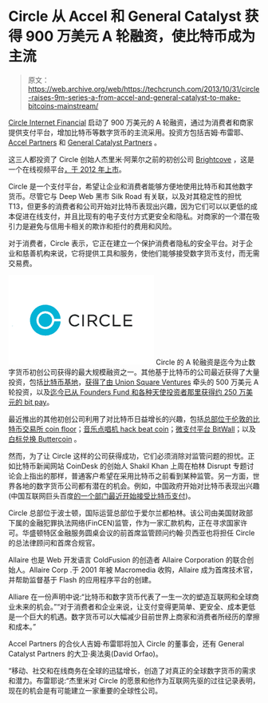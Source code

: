 # Circle 从 Accel 和 General Catalyst 获得 900 万美元 A 轮融资，使比特币成为主流

> 原文：<https://web.archive.org/web/https://techcrunch.com/2013/10/31/circle-raises-9m-series-a-from-accel-and-general-catalyst-to-make-bitcoins-mainstream/>

[Circle Internet Financial](https://web.archive.org/web/20230329141722/http://www.circle.com/) 启动了 900 万美元的 A 轮融资，通过为消费者和商家提供支付平台，增加比特币等数字货币的主流采用。投资方包括吉姆·布雷耶、 [Accel Partners](https://web.archive.org/web/20230329141722/http://www.accel.com/) 和 [General Catalyst Partners](https://web.archive.org/web/20230329141722/http://www.generalcatalyst.com/) 。

这三人都投资了 Circle 创始人杰里米·阿莱尔之前的初创公司 [Brightcove](https://web.archive.org/web/20230329141722/http://www.brightcove.com/en/) ，这是一个在线视频平台[，于 2012 年上市](https://web.archive.org/web/20230329141722/https://techcrunch.com/2012/02/06/brightcove-prices-ipo-at-10-12-per-share/)。

Circle 是一个支付平台，希望让企业和消费者能够方便地使用比特币和其他数字货币。尽管它与 Deep Web 黑市 Silk Road 有关联，以及对其稳定性的担忧 T13，但更多的消费者和公司开始对比特币表现出兴趣，因为它们可以以更低的成本促进在线支付，并且比现有的电子支付方式更安全和隐私。对商家的一个潜在吸引力是避免与信用卡相关的欺诈和拒付的费用和风险。

对于消费者，Circle 表示，它正在建立一个保护消费者隐私的安全平台。对于企业和慈善机构来说，它将提供工具和服务，使他们能够接受数字货币支付，而无需交易费。

[![Circle Internet Financial](img/5a924b3149d0650ebffddf635152f99e.png)](https://web.archive.org/web/20230329141722/https://techcrunch.com/2013/10/31/circle-raises-9m-series-a-from-accel-and-general-catalyst-to-make-bitcoins-mainstream/screen-shot-2013-11-01-at-10-14-49-am/) 
Circle 的 A 轮融资是迄今为止数字货币初创公司获得的最大规模融资之一。其他基于比特币的公司最近获得了大量投资，包括[比特币基地](https://web.archive.org/web/20230329141722/https://techcrunch.com/2013/05/27/bitcoin-2/)，[获得了由 Union Square Ventures](https://web.archive.org/web/20230329141722/http://blogs.wsj.com/venturecapital/2013/05/07/coinbase-nabs-5m-in-biggest-funding-for-bitcoin-startup/) 牵头的 500 万美元 A 轮投资，以及[迄今已从 Founders Fund 和各种天使投资者那里获得约 250 万美元的 bit pay](https://web.archive.org/web/20230329141722/https://techcrunch.com/2013/05/16/an-offer-you-cant-refuse-bitcoin-startup-bitpay-raises-2m-led-by-founders-fund-the-vc-run-by-the-paypal-mafia/)。

最近推出的其他初创公司利用了对比特币日益增长的兴趣，包括[总部位于伦敦的比特币交易所 coin floor](https://web.archive.org/web/20230329141722/https://techcrunch.com/2013/10/29/coinfloor/)；[音乐点唱机 hack beat coin](https://web.archive.org/web/20230329141722/https://techcrunch.com/2013/10/27/beatcoin-is-a-music-jukebox-hack-powered-by-bitcoin-micropayments/)；[微支付平台 BitWall](https://web.archive.org/web/20230329141722/https://techcrunch.com/2013/09/21/bitwall-launch/)；以及[白标兑换 Buttercoin](https://web.archive.org/web/20230329141722/https://techcrunch.com/2013/09/18/centralway-fund-buttercoin-seed/) 。

然而，为了让 Circle 这样的公司获得成功，它们必须消除对监管问题的担忧。正如比特币新闻网站 CoinDesk 的创始人 Shakil Khan 上周在柏林 Disrupt 专题讨论会上指出的那样，普通客户希望在采用比特币之前看到某种监管。另一方面，世界各地的数字货币公司都有潜在的机会。例如，中国政府开始对比特币表现出兴趣(中国互联网巨头百度[的一个部门最近开始接受比特币支付](https://web.archive.org/web/20230329141722/https://techcrunch.com/2013/10/22/bitcoin-breaks-200-again/))。

Circle 总部位于波士顿，国际运营总部位于爱尔兰都柏林。该公司由美国财政部下属的金融犯罪执法网络(FinCEN)监管，作为一家汇款机构，正在寻求国家许可。华盛顿特区金融服务圆桌会议的前首席监管顾问约翰·贝西亚也将担任 Circle 的总法律顾问和首席合规官。

Allaire 也是 Web 开发语言 ColdFusion 的创造者 Allaire Corporation 的联合创始人。Allaire Corp .于 2001 年被 Macromedia 收购，Allaire 成为首席技术官，并帮助监督基于 Flash 的应用程序平台的创建。

Alliare 在一份声明中说:“比特币和数字货币代表了一生一次的塑造互联网和全球商业未来的机会。”“对于消费者和企业来说，让支付变得更简单、更安全、成本更低是一个巨大的机遇。数字货币可以大幅减少目前世界上商家和消费者所经历的摩擦和成本。”

Accel Partners 的合伙人吉姆·布雷耶将加入 Circle 的董事会，还有 General Catalyst Partners 的大卫·奥法奥(David Orfao)。

“移动、社交和在线商务在全球的迅猛增长，创造了对真正的全球数字货币的需求和潜力。布雷耶说:“杰里米对 Circle 的愿景和他作为互联网先驱的过往记录表明，现在的机会是有可能建立一家重要的全球性公司。